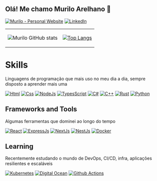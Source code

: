 ## Olá! Me chamo Murilo Arelhano 👋

[![Murilo - Personal Website](https://img.shields.io/badge/Murilo-Personal_Website-2ea44f?style=for-the-badge)](https://muriloarelhano.com.br/)
[![LinkedIn](https://img.shields.io/badge/LinkedIn-0077B5?style=for-the-badge&logo=linkedin&logoColor=white)](https://www.linkedin.com/in/muriloarelhano/)

<table border="0">
<tr>

<td>

![Murilo GitHub stats](https://github-readme-stats.vercel.app/api?username=MuriloArelhano&show_icons=true&theme=dark)

</td>

<td>

[![Top Langs](https://github-readme-stats.vercel.app/api/top-langs/?username=MuriloArelhano&layout=compact&theme=dark)](https://github.com/MuriloArelhano/github-readme-stats)

</td>

</tr>

</table>

# Skills

Linguagens de programação que mais uso no meu dia a dia, sempre disposto a aprender mais uma

[![Html](https://img.shields.io/badge/HTML5-E34F26?style=for-the-badge&logo=html5&logoColor=white)]()
[![Css](https://img.shields.io/badge/CSS3-1572B6?style=for-the-badge&logo=css3&logoColor=white)]()
[![NodeJs](https://img.shields.io/badge/Node.js-43853D?style=for-the-badge&logo=node.js&logoColor=white)]()
[![TypesScript](https://img.shields.io/badge/TypeScript-007ACC?style=for-the-badge&logo=typescript&logoColor=white)]()
[![C#](https://img.shields.io/badge/C%23-239120?style=for-the-badge&logo=c-sharp&logoColor=white)]()
[![C++](https://img.shields.io/badge/C%2B%2B-00599C?style=for-the-badge&logo=c%2B%2B&logoColor=white)]()
[![Rust](https://img.shields.io/badge/Rust-000000?style=for-the-badge&logo=rust&logoColor=white)]()
[![Python](https://img.shields.io/badge/Python-14354C?style=for-the-badge&logo=python&logoColor=white)]()

## Frameworks and Tools

Algumas ferramentas que dominei ao longo do tempo

[![React](https://img.shields.io/badge/React-20232A?style=for-the-badge&logo=react&logoColor=61DAFB)]()
[![ExpressJs](https://img.shields.io/badge/Express.js-404D59?style=for-the-badge)]()
[![NextJs](https://img.shields.io/badge/next.js-000000?style=for-the-badge&logo=nextdotjs&logoColor=white)]()
[![NestJs](https://img.shields.io/badge/nestjs-E0234E?style=for-the-badge&logo=nestjs&logoColor=white)]()
[![Docker](https://img.shields.io/badge/Docker-2CA5E0?style=for-the-badge&logo=docker&logoColor=white)]()

## Learning

Recentemente estudando o mundo de DevOps, CI/CD, infra, aplicações resilientes e escaláveis

[![Kubernetes](https://img.shields.io/badge/kubernetes-326ce5.svg?&style=for-the-badge&logo=kubernetes&logoColor=white)]()
[![Digital Ocean](https://img.shields.io/badge/Digital_Ocean-0080FF?style=for-the-badge&logo=DigitalOcean&logoColor=white)]()
[![Github Actions](https://img.shields.io/badge/GitHub_Actions-2088FF?style=for-the-badge&logo=github-actions&logoColor=white)]()
